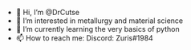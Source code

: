 - 👋 Hi, I’m @DrCutse
- 👀 I’m interested in metallurgy and material science
- 🌱 I’m currently learning the very basics of python
- 📫 How to reach me: Discord: Zuris#1984
